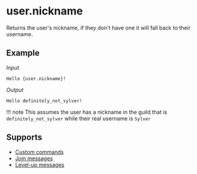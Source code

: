 # user.nickname

Returns the user's nickname, if they don't have one it will fall back to their username.

## Example

*Input*
```
Hello {user.nickname}!
```
*Output*
```
Hello definitely_not_sylver!
```
!!! note
    This assumes the user has a nickname in the guild that is `definitely_not_sylver` while their real username is `Sylver`

## Supports

* [Custom commands](/Modules/Modules/custom_commands/)
* [Join messages](/Modules/join_leave_messages/)
* [Level-up messages](/Modules/levels/)
